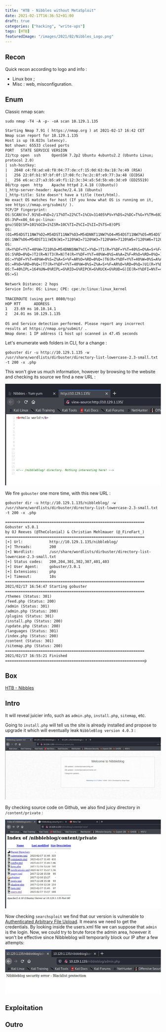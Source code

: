 ```yaml
---
title: "HTB - Nibbles without MetaSploit"
date: 2021-02-17T16:36:52+01:00
draft: true
categories: ["hacking", "write-ups"]
tags: [HTB]
featuredImage: "/images/2021/02/Nibbles_Logo.png"
---
```


## Recon
Quick recon according to logo and info :

* Linux box ;
* Misc : web, misconfiguration.

## Enum

Classic nmap scan:

```text
sudo nmap -T4 -A -p- -oA scan 10.129.1.135
```
```text
Starting Nmap 7.91 ( https://nmap.org ) at 2021-02-17 16:42 CET
Nmap scan report for 10.129.1.135
Host is up (0.023s latency).
Not shown: 65533 closed ports
PORT   STATE SERVICE VERSION
22/tcp open  ssh     OpenSSH 7.2p2 Ubuntu 4ubuntu2.2 (Ubuntu Linux; protocol 2.0)
| ssh-hostkey:
|   2048 c4:f8:ad:e8:f8:04:77:de:cf:15:0d:63:0a:18:7e:49 (RSA)
|   256 22:8f:b1:97:bf:0f:17:08:fc:7e:2c:8f:e9:77:3a:48 (ECDSA)
|_  256 e6:ac:27:a3:b5:a9:f1:12:3c:34:a5:5d:5b:eb:3d:e9 (ED25519)
80/tcp open  http    Apache httpd 2.4.18 ((Ubuntu))
|_http-server-header: Apache/2.4.18 (Ubuntu)
|_http-title: Site doesn't have a title (text/html).
No exact OS matches for host (If you know what OS is running on it, see https://nmap.org/submit/ ).
TCP/IP fingerprint:
OS:SCAN(V=7.91%E=4%D=2/17%OT=22%CT=1%CU=31405%PV=Y%DS=2%DC=T%G=Y%TM=602D399
OS:3%P=x86_64-pc-linux-gnu)SEQ(SP=101%GCD=1%ISR=10C%TI=Z%CI=I%II=I%TS=8)OPS
OS:(O1=M54DST11NW7%O2=M54DST11NW7%O3=M54DNNT11NW7%O4=M54DST11NW7%O5=M54DST1
OS:1NW7%O6=M54DST11)WIN(W1=7120%W2=7120%W3=7120%W4=7120%W5=7120%W6=7120)ECN
OS:(R=Y%DF=Y%T=40%W=7210%O=M54DNNSNW7%CC=Y%Q=)T1(R=Y%DF=Y%T=40%S=O%A=S+%F=A
OS:S%RD=0%Q=)T2(R=N)T3(R=N)T4(R=Y%DF=Y%T=40%W=0%S=A%A=Z%F=R%O=%RD=0%Q=)T5(R
OS:=Y%DF=Y%T=40%W=0%S=Z%A=S+%F=AR%O=%RD=0%Q=)T6(R=Y%DF=Y%T=40%W=0%S=A%A=Z%F
OS:=R%O=%RD=0%Q=)T7(R=Y%DF=Y%T=40%W=0%S=Z%A=S+%F=AR%O=%RD=0%Q=)U1(R=Y%DF=N%
OS:T=40%IPL=164%UN=0%RIPL=G%RID=G%RIPCK=G%RUCK=G%RUD=G)IE(R=Y%DFI=N%T=40%CD
OS:=S)

Network Distance: 2 hops
Service Info: OS: Linux; CPE: cpe:/o:linux:linux_kernel

TRACEROUTE (using port 8080/tcp)
HOP RTT      ADDRESS
1   23.69 ms 10.10.14.1
2   24.01 ms 10.129.1.135

OS and Service detection performed. Please report any incorrect results at https://nmap.org/submit/ .
Nmap done: 1 IP address (1 host up) scanned in 47.45 seconds
```

Let's enumerate web folders in CLI, for a change :

```text
gobuster dir -u http://10.129.1.135 -w /usr/share/wordlists/dirbuster/directory-list-lowercase-2.3-small.txt -t 200 -x .php

```
This won't give us much information, however by browsing to the website and checking its source we find a new URL :

![Nibbles Check Source](/images/2021/02/Nibbles_Check_Source.png)

We fire `gobuster` one more time, with this new URL :

```text
gobuster dir -u http://10.129.1.135/nibbleblog/ -w /usr/share/wordlists/dirbuster/directory-list-lowercase-2.3-small.txt -t 200 -x .php

```
```text
===============================================================
Gobuster v3.0.1
by OJ Reeves (@TheColonial) & Christian Mehlmauer (@_FireFart_)
===============================================================
[+] Url:            http://10.129.1.135/nibbleblog/
[+] Threads:        200
[+] Wordlist:       /usr/share/wordlists/dirbuster/directory-list-lowercase-2.3-small.txt
[+] Status codes:   200,204,301,302,307,401,403
[+] User Agent:     gobuster/3.0.1
[+] Extensions:     php
[+] Timeout:        10s
===============================================================
2021/02/17 16:54:47 Starting gobuster
===============================================================
/themes (Status: 301)
/feed.php (Status: 200)
/admin (Status: 301)
/admin.php (Status: 200)
/plugins (Status: 301)
/install.php (Status: 200)
/update.php (Status: 200)
/languages (Status: 301)
/index.php (Status: 200)
/content (Status: 301)
/sitemap.php (Status: 200)
===============================================================
2021/02/17 16:55:21 Finished
===============================================================p
```
## Box

[HTB - Nibbles](https://app.hackthebox.eu/machines/121)

## Intro
It will reveal juicier info, such as `admin.php`, `install.php`, `sitemap`, etc.

Going to `install.php` will tell us the site is already installed and propose to upgrade it which will eventually leak `NibbleBlog version 4.0.3` :

![Nibbles Version](/images/2021/02/Nibbles_Version.png)

By checking source code on Github, we also find juicy directory in `/content/private` :

![Nibbles Directory Listing](/images/2021/02/Nibbles_Dir_List.png)

Now checking `searchsploit` we find that our version is vulnerable to [Authenticated Arbitrary File Upload](https://www.exploit-db.com/exploits/38489). It means we need to get the credentials. 
By looking inside the users.xml file we can suppose that `admin` is the login. Now, we could try to brute force the admin area, however it won't be effective since Nibbleblog will temporarily block our IP after a few attempts:

![Nibbles WAF](/images/2021/02/Nibbles_WAF.png)


## Exploitation

## Outro

